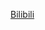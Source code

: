 [Bilibili](https://www.bilibili.com/video/BV18S4y1279y/?spm_id_from=333.1387.favlist.content.click&vd_source=c801aa3fac0e6e97b0df71f74a8b25bd)